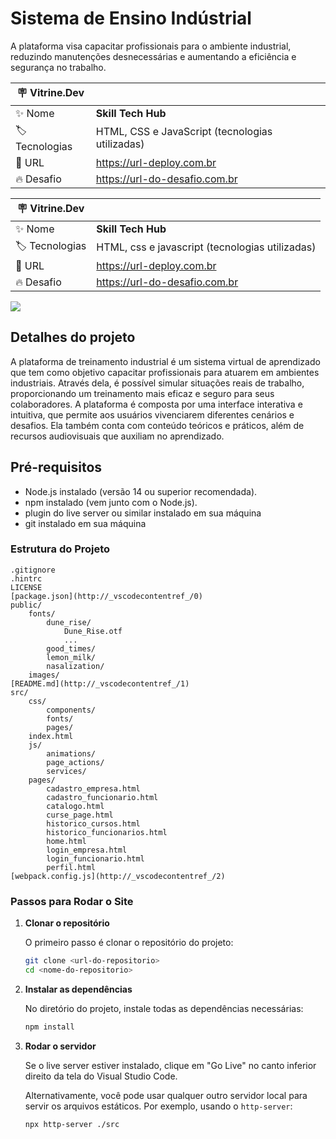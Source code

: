 # Sistema de Ensino Indústrial

A plataforma visa capacitar profissionais para o ambiente industrial, reduzindo manutenções desnecessárias e aumentando a eficiência e segurança no trabalho.

| :placard: Vitrine.Dev |     |
| -------------  | --- |
| :sparkles: Nome        | **Skill Tech Hub**
| :label: Tecnologias | HTML, CSS e JavaScript (tecnologias utilizadas)
| :rocket: URL         | https://url-deploy.com.br
| :fire: Desafio     | https://url-do-desafio.com.br


| :placard: Vitrine.Dev |     |
| -------------  | --- |
| :sparkles: Nome        | **Skill Tech Hub**
| :label: Tecnologias | HTML, css e javascript (tecnologias utilizadas)
| :rocket: URL         | https://url-deploy.com.br
| :fire: Desafio     | https://url-do-desafio.com.br

<!-- Inserir imagem com a #vitrinedev ao final do link -->
![](https://lh3.googleusercontent.com/pw/AP1GczMfb_yNCJdDsiKKQeRESIsYy3T3OA0nX55WGOkeUuViY7OoMj3wWAW-u-qf0xx-oX2F-Pd0MNNSsWbJse_gyUSaCASRryFEQbPfviCZi5JfKJ5rVHcgofejVqkgnnoyDJrrZmeGLn9KaAjbkclu-xofBw=w1803-h927-s-no-gm?authuser=1#vitrinedev)

## Detalhes do projeto

A plataforma de treinamento industrial é um sistema virtual de aprendizado que tem como objetivo capacitar profissionais para atuarem em ambientes industriais. Através dela, é possível simular situações reais de trabalho, proporcionando um treinamento mais eficaz e seguro para seus colaboradores. A plataforma é composta por uma interface interativa e intuitiva, que permite aos usuários vivenciarem diferentes cenários e desafios. Ela também conta com conteúdo teóricos e práticos, além de recursos audiovisuais que auxiliam no aprendizado.



## Pré-requisitos
- Node.js instalado (versão 14 ou superior recomendada).
- npm instalado (vem junto com o Node.js).
- plugin do live server ou similar instalado em sua máquina
- git instalado em sua máquina

### Estrutura do Projeto

```
.gitignore
.hintrc
LICENSE
[package.json](http://_vscodecontentref_/0)
public/
    fonts/
        dune_rise/
            Dune_Rise.otf
            ...
        good_times/
        lemon_milk/
        nasalization/
    images/
[README.md](http://_vscodecontentref_/1)
src/
    css/
        components/
        fonts/
        pages/
    index.html
    js/
        animations/
        page_actions/
        services/
    pages/
        cadastro_empresa.html
        cadastro_funcionario.html
        catalogo.html
        curse_page.html
        historico_cursos.html
        historico_funcionarios.html
        home.html
        login_empresa.html
        login_funcionario.html
        perfil.html
[webpack.config.js](http://_vscodecontentref_/2)
```

### Passos para Rodar o Site

1. **Clonar o repositório**

   O primeiro passo é clonar o repositório do projeto:

   ```bash
   git clone <url-do-repositorio>
   cd <nome-do-repositorio>
   ```

2. **Instalar as dependências**

   No diretório do projeto, instale todas as dependências necessárias:

   ```bash
   npm install
   ```

3. **Rodar o servidor**

   Se o live server estiver instalado, clique em "Go Live" no canto inferior direito da tela do Visual Studio Code.

   Alternativamente, você pode usar qualquer outro servidor local para servir os arquivos estáticos. Por exemplo, usando o `http-server`:

   ```bash
   npx http-server ./src
   ```

